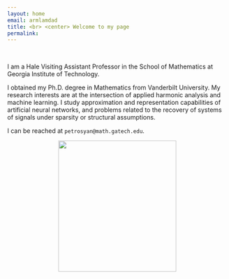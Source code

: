 ```yaml
---
layout: home
email: armlamdad
title: <br> <center> Welcome to my page
permalink: 
---
```



<br>
<p>I am a Hale Visiting Assistant Professor in the School of Mathematics at Georgia Institute of Technology. 
<!-- Before joining Georgia Tech, I was a member of the Computational and Applied Mathematics Group at the Oak Ridge National Laboratory as a postdoctoral researcher. 
 --></p>



<p>I obtained my Ph.D. degree in Mathematics from Vanderbilt University. My research interests are at the intersection of applied harmonic analysis and machine learning.  I study approximation and representation capabilities of artificial neural networks, and problems related to the recovery of systems of signals under sparsity or structural assumptions.
</p>

I can be reached at `petrosyan@math.gatech.edu`.
<center>
<img width="270" height="300" src="{{site.baseurl}}/assets/index.png">

</center>